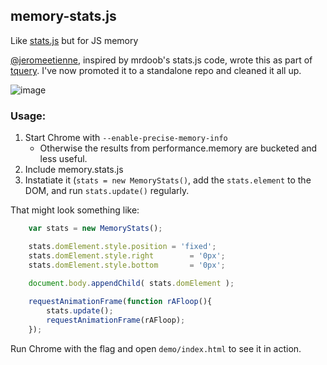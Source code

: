 ## memory-stats.js

Like [stats.js](https://github.com/mrdoob/stats.js/) but for JS memory

[@jeromeetienne](https://github.com/jeromeetienne/), inspired by mrdoob's stats.js code, wrote this as part of [tquery](https://github.com/jeromeetienne/tquery). I've now promoted it to a standalone repo and cleaned it all up.

![image](http://i.imgur.com/eUCFcAH.gif)

### Usage:

1. Start Chrome with `--enable-precise-memory-info`
    - Otherwise the results from performance.memory are bucketed and less useful.
1. Include memory.stats.js
1. Instatiate it (`stats = new MemoryStats()`, add the `stats.element` to the DOM, and run `stats.update()` regularly.

That might look something like:

```js
    var stats = new MemoryStats();

    stats.domElement.style.position = 'fixed';
    stats.domElement.style.right        = '0px';
    stats.domElement.style.bottom       = '0px';
    
    document.body.appendChild( stats.domElement );

    requestAnimationFrame(function rAFloop(){
        stats.update();
        requestAnimationFrame(rAFloop);
    });
```

Run Chrome with the flag and open `demo/index.html` to see it in action.
